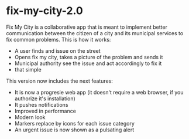 # fix-my-city-2.0

Fix My City is a collaborative app that is meant to implement better communication between the citizen of a city and its municipal services to fix common problems.
This is how it works:
- A user finds and issue on the street
- Opens fix my city, takes a picture of the problem and sends it
- Municipal authority see the issue and act accordingly to fix it
- that simple

This version now includes the next features:
- It is now a progresie web app (it doesn't require a web browser, if you authorize it's installation)
- It pushes notifications
- Improved in performance
- Modern look
- Markers replace by icons for each issue category
- An urgent issue is now shown as a pulsating alert
